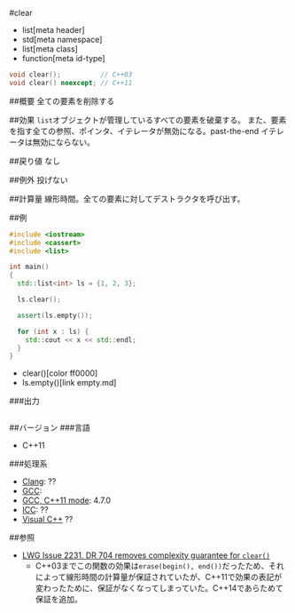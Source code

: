 #clear
* list[meta header]
* std[meta namespace]
* list[meta class]
* function[meta id-type]

```cpp
void clear();          // C++03
void clear() noexcept; // C++11
```

##概要
全ての要素を削除する


##効果
`list`オブジェクトが管理しているすべての要素を破棄する。
また、要素を指す全ての参照、ポインタ、イテレータが無効になる。past-the-end イテレータは無効にならない。


##戻り値
なし


##例外
投げない


##計算量
線形時間。全ての要素に対してデストラクタを呼び出す。


##例
```cpp
#include <iostream>
#include <cassert>
#include <list>

int main()
{
  std::list<int> ls = {1, 2, 3};

  ls.clear();

  assert(ls.empty());

  for (int x : ls) {
    std::cout << x << std::endl;
  }
}
```
* clear()[color ff0000]
* ls.empty()[link empty.md]

###出力
```
```

##バージョン
###言語
- C++11

###処理系
- [Clang](/implementation.md#clang): ??
- [GCC](/implementation.md#gcc): 
- [GCC, C++11 mode](/implementation.md#gcc): 4.7.0
- [ICC](/implementation.md#icc): ??
- [Visual C++](/implementation.md#visual_cpp) ??


##参照
- [LWG Issue 2231. DR 704 removes complexity guarantee for `clear()`](http://www.open-std.org/jtc1/sc22/wg21/docs/lwg-defects.html#2231)
    - C++03までこの関数の効果は`erase(begin(), end())`だったため、それによって線形時間の計算量が保証されていたが、C++11で効果の表記が変わったために、保証がなくなってしまっていた。C++14であらためて保証を追加。

